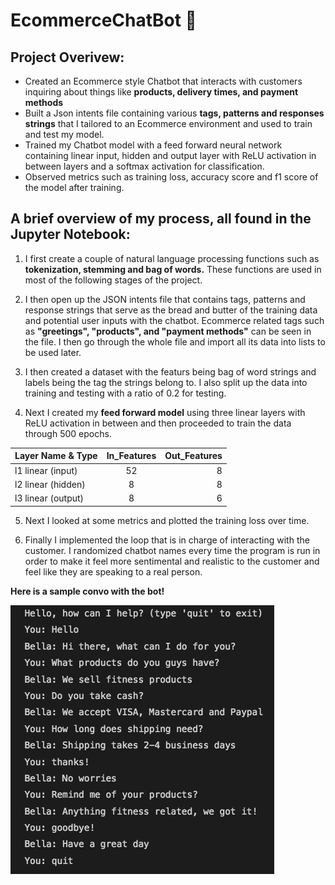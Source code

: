 # EcommerceChatBot 🤖

## Project Overivew:
* Created an Ecommerce style Chatbot that interacts with customers inquiring about things like **products, delivery times, and payment methods**
* Built a Json intents file containing various **tags, patterns and responses strings** that I tailored to an Ecommerce environment and used to train and test my model.
* Trained my Chatbot model with a feed forward neural network containing linear input, hidden and output layer with ReLU activation in between layers and a softmax activation for classification.
* Observed metrics such as training loss, accuracy score and f1 score of the model after training.


## A brief overview of my process, all found in the Jupyter Notebook:
1) I first create a couple of natural language processing functions such as **tokenization, stemming and bag of words.** These functions are used in most of the following stages of the project.

2) I then open up the JSON intents file that contains tags, patterns and response strings that serve as the bread and butter of the training data and potential user inputs with the chatbot. Ecommerce related tags such as **"greetings", "products", and "payment methods"** can be seen in the file. I then go through the whole file and import all its data into lists to be used later.

3) I then created a dataset with the featurs being bag of word strings and labels being the tag the strings belong to. I also split up the data into training and testing with a ratio of 0.2 for testing.

4) Next I created my **feed forward model** using three linear layers with ReLU activation in between and then proceeded to train the data through 500 epochs.

| Layer Name & Type | In_Features | Out_Features |
| :---              |:---:        |          ---:|
| l1 linear (input)         | 52          | 8            |
| l2 linear (hidden) | 8 | 8 | 
| l3 linear (output) | 8       | 6|

5) Next I looked at some metrics and plotted the training loss over time.

6) Finally I implemented the loop that is in charge of interacting with the customer. I randomized chatbot names every time the program is run in order to make it feel more sentimental and realistic to the customer and feel like they are speaking to a real person.




**Here is a sample convo with the bot!**

![Image](https://github.com/akhalifaa/EcommerceChatBot/blob/main/Convo.png)
